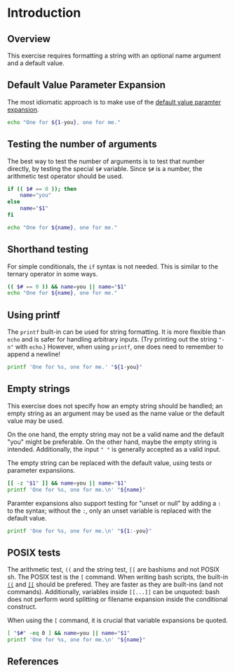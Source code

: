 # Introduction

## Overview

This exercise requires formatting a string with an optional name argument and a default value.

## Default Value Parameter Expansion

The most idiomatic approach is to make use of the [default value paramter expansion][default-value].

```bash
echo "One for ${1-you}, one for me."
```

## Testing the number of arguments

The best way to test the number of arguments is to test that number directly, by testing the special `$#` variable.
Since `$#` is a number, the arithmetic test operator should be used.

```bash
if (( $# == 0 )); then
    name="you"
else
    name="$1"
fi

echo "One for ${name}, one for me."
```

## Shorthand testing

For simple conditionals, the `if` syntax is not needed.
This is similar to the ternary operator in some ways.

```bash
(( $# == 0 )) && name=you || name="$1"
echo "One for ${name}, one for me."
```

## Using printf

The `printf` built-in can be used for string formatting.
It is more flexible than `echo` and is safer for handling arbitrary inputs.
(Try printing out the string `"-n"` with `echo`.)
However, when using `printf`, one does need to remember to append a newline!

```bash
printf 'One for %s, one for me.' "${1-you}"
```

## Empty strings

This exercise does not specify how an empty string should be handled; an empty string as an argument may be used as the name value or the default value may be used.

On the one hand, the empty string may not be a valid name and the default "you" might be preferable.
On the other hand, maybe the empty string is intended.
Additionally, the input `" "` is generally accepted as a valid input.

The empty string can be replaced with the default value, using tests or parameter expansiions.

```bash
[[ -z "$1" ]] && name=you || name="$1"
printf 'One for %s, one for me.\n' "${name}"
```

Paramter expansions also support testing for "unset or null" by adding a `:` to the syntax; without the `:`, only an unset variable is replaced with the default value.

```bash
printf 'One for %s, one for me.\n' "${1:-you}"
```

## POSIX tests

The arithmetic test, `((` and the string test, `[[` are bashisms and not POSIX sh.
The POSIX test is the `[` command.
When writing bash scripts, the built-in [`((`][arithmetic] and [`[[`][conditional] should be prefered.
They are faster as they are built-ins (and not commands).
Additionally, variables inside `[[...]]` can be unquoted: bash does not perform word splitting or filename expansion inside the conditional construct.

[conditional]: https://wiki.bash-hackers.org/syntax/ccmd/conditional_expression
[arithmetic]: https://wiki.bash-hackers.org/syntax/ccmd/arithmetic_eval
When using the `[` command, it is crucial that variable expansions be quoted.

```bash
[ "$#" -eq 0 ] && name=you || name="$1"
printf 'One for %s, one for me.\n' "${name}"
```

## References

[default-value]: https://wiki.bash-hackers.org/syntax/pe#use_a_default_value
